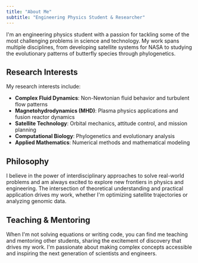 ```yaml
---
title: "About Me"
subtitle: "Engineering Physics Student & Researcher"
---
```


I'm an engineering physics student with a passion for tackling some of the most challenging problems in science and technology. My work spans multiple disciplines, from developing satellite systems for NASA to studying the evolutionary patterns of butterfly species through phylogenetics.

## Research Interests

My research interests include:

- **Complex Fluid Dynamics**: Non-Newtonian fluid behavior and turbulent flow patterns
- **Magnetohydrodynamics (MHD)**: Plasma physics applications and fusion reactor dynamics  
- **Satellite Technology**: Orbital mechanics, attitude control, and mission planning
- **Computational Biology**: Phylogenetics and evolutionary analysis
- **Applied Mathematics**: Numerical methods and mathematical modeling

## Philosophy

I believe in the power of interdisciplinary approaches to solve real-world problems and am always excited to explore new frontiers in physics and engineering. The intersection of theoretical understanding and practical application drives my work, whether I'm optimizing satellite trajectories or analyzing genomic data.

## Teaching & Mentoring

When I'm not solving equations or writing code, you can find me teaching and mentoring other students, sharing the excitement of discovery that drives my work. I'm passionate about making complex concepts accessible and inspiring the next generation of scientists and engineers.
